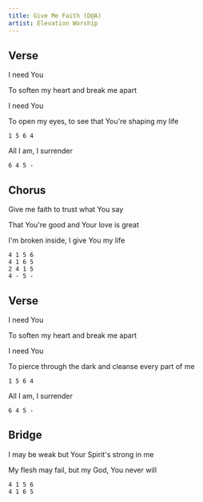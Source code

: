 ```yaml
---
title: Give Me Faith (D@A)
artist: Elevation Worship
---
```


## Verse

I need You

To soften my heart and break me apart

I need You

To open my eyes, to see that You're shaping my life

```
1 5 6 4
```



All I am, I surrender

```
6 4 5 -
```



## Chorus

Give me faith to trust what You say

That You're good and Your love is great

I'm broken inside, I give You my life

```
4 1 5 6
4 1 6 5
2 4 1 5
4 - 5 -
```



## Verse

I need You

To soften my heart and break me apart

I need You

To pierce through the dark and cleanse every part of me

```
1 5 6 4
```



All I am, I surrender

```
6 4 5 -
```

## Bridge

I may be weak but Your Spirit's strong in me

My flesh may fail, but my God, You never will

```
4 1 5 6
4 1 6 5
```
